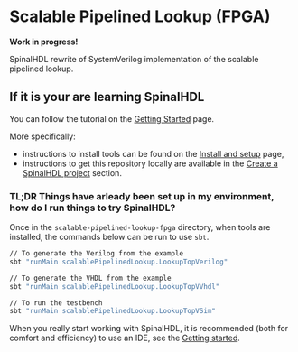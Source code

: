 # Scalable Pipelined Lookup (FPGA)

**Work in progress!**

SpinalHDL rewrite of SystemVerilog implementation of the scalable pipelined
lookup.

## If it is your are learning SpinalHDL

You can follow the tutorial on the [Getting Started] page.

More specifically:

* instructions to install tools can be found on the [Install and setup] page,
* instructions to get this repository locally are available in the [Create a
  SpinalHDL project] section.


### TL;DR Things have arleady been set up in my environment, how do I run things to try SpinalHDL?

Once in the `scalable-pipelined-lookup-fpga` directory, when tools are
installed, the commands below can be run to use `sbt`.

```sh
// To generate the Verilog from the example
sbt "runMain scalablePipelinedLookup.LookupTopVerilog"

// To generate the VHDL from the example
sbt "runMain scalablePipelinedLookup.LookupTopVVhdl"

// To run the testbench
sbt "runMain scalablePipelinedLookup.LookupTopVSim"
```

When you really start working with SpinalHDL, it is recommended (both for
comfort and efficiency) to use an IDE, see the [Getting started].

[Getting started]: https://spinalhdl.github.io/SpinalDoc-RTD/master/SpinalHDL/Getting%20Started/index.html
[Install and setup]: https://spinalhdl.github.io/SpinalDoc-RTD/master/SpinalHDL/Getting%20Started/Install%20and%20setup.html#install-and-setup
[Create a SpinalHDL project]:
    https://spinalhdl.github.io/SpinalDoc-RTD/master/SpinalHDL/Getting%20Started/Install%20and%20setup.html#create-a-spinalhdl-project
